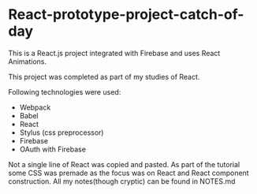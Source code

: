 # React-prototype-project-catch-of-day

This is a React.js project integrated with Firebase and uses React Animations.

This project was completed as part of my studies of React.

Following technologies were used:
<ul>
  <li>Webpack</li>
  <li>Babel</li>
  <li>React</li>
  <li>Stylus (css preprocessor)</li>
  <li>Firebase</li>
  <li>OAuth with Firebase</li>
</ul>

Not a single line of React was copied and pasted. As part of the tutorial some CSS was premade as the focus was on React and React component construction. All my notes(though cryptic) can be found in NOTES.md